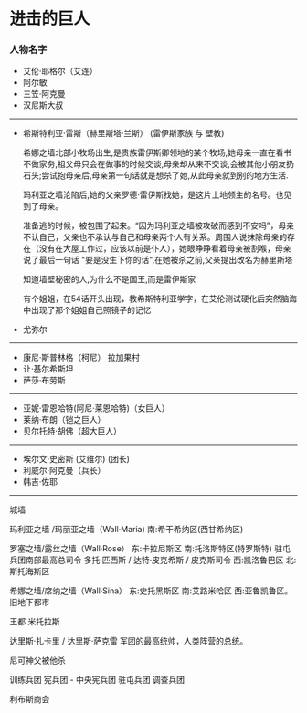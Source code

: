 # 进击的巨人

### 人物名字

* 艾伦·耶格尔（艾连）
* 阿尔敏
* 三笠·阿克曼
* 汉尼斯大叔

----

* 希斯特利亚·雷斯（赫里斯塔·兰斯） (雷伊斯家族 与 壁教)

    希娜之墙北部小牧场出生,是贵族雷伊斯卿领地的某个牧场,她母亲一直在看书不做家务,祖父母只会在做事的时候交谈,母亲却从来不交谈,会被其他小朋友扔石头;尝试抱母亲后,母亲第一句话就是想杀了她,从此母亲就到别的地方生活.

    玛利亚之墙沦陷后,她的父亲罗德·雷伊斯找她，是这片土地领主的名号。也见到了母亲。

    准备逃的时候，被包围了起来。“因为玛利亚之墙被攻破而感到不安吗”，母亲不认自己，父亲也不承认与自己和母亲两个人有关系。周围人说抹除母亲的存在（没有在大屋工作过，应该以前是仆人），她眼睁睁看着母亲被割喉，母亲说了最后一句话 "要是没生下你的话",在她被杀之前,父亲提出改名为赫里斯塔

    知道墙壁秘密的人,为什么不是国王,而是雷伊斯家

    有个姐姐，在54话开头出现，教希斯特利亚学字，在艾伦测试硬化后突然脑海中出现了那个姐姐自己照镜子的记忆

* 尤弥尔

----

* 康尼·斯普林格（柯尼） 拉加果村
* 让·基尔希斯坦
* 萨莎·布劳斯

----

* 亚妮·雷恩哈特(阿尼·莱恩哈特)（女巨人）
* 莱纳·布朗（铠之巨人）
* 贝尔托特·胡佛（超大巨人）

----

* 埃尔文·史密斯 (艾维尔) (团长)
* 利威尔·阿克曼（兵长）
* 韩吉·佐耶

----


城墙

玛利亚之墙 /玛丽亚之墙（Wall·Maria)
南:希干希纳区(西甘希纳区)

罗塞之墙/露丝之墙（Wall·Rose）
东:卡拉尼斯区
南:托洛斯特区(特罗斯特) 驻屯兵团南部最高总司令 多托·匹西斯 / 达特·皮克希斯 / 皮克斯司令
西:凯洛鲁巴区
北:斯托海斯区

希娜之墙/席纳之墙（Wall·Sina）
东:史托黑斯区
南:艾路米哈区
西:亚鲁凯鲁区。
旧地下都市

王都 米托拉斯

达里斯·扎卡里 / 达里斯·萨克雷
军团的最高统帅，人类阵营的总统。

尼可神父被他杀

训练兵团
宪兵团 - 中央宪兵团
驻屯兵团
调查兵团

利布斯商会
